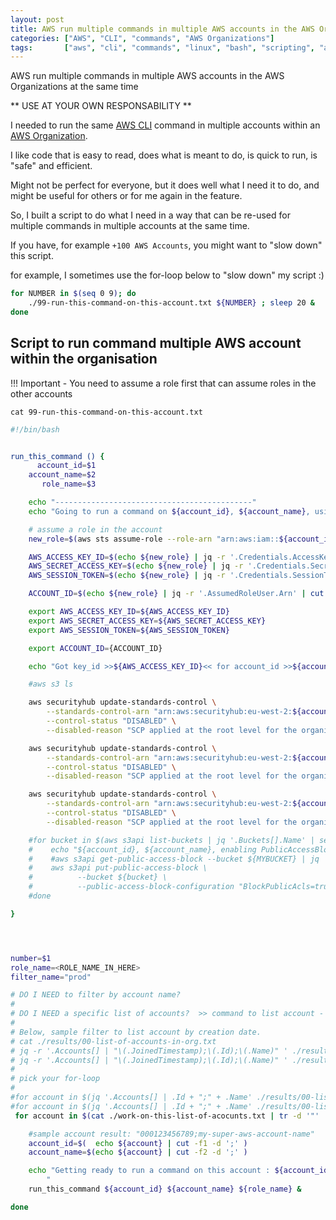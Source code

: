 ```yaml
---
layout: post
title: AWS run multiple commands in multiple AWS accounts in the AWS Organizations at the same time
categories: ["AWS", "CLI", "commands", "AWS Organizations"]
tags:       ["aws", "cli", "commands", "linux", "bash", "scripting", "aws organizations", "coding"]
---
```


AWS run multiple commands in multiple AWS accounts in the AWS Organizations at the same time

** USE AT YOUR OWN RESPONSABILITY **

I needed to run the same [AWS CLI](https://aws.amazon.com/cli/) command in multiple accounts within an [AWS Organization](https://aws.amazon.com/organizations/).

I like code that is easy to read, does what is meant to do, is quick to run, is "safe" and efficient.

Might not be perfect for everyone, but it does well what I need it to do, and might be useful for others or for me again in the feature.

So, I built a script to do what I need in a way that can be re-used for multiple commands in multiple accounts at the same time.

If you have, for example `+100 AWS Accounts`, you might want to "slow down" this script.

for example, I sometimes use the for-loop below to "slow down" my script :)


```bash
for NUMBER in $(seq 0 9); do
    ./99-run-this-command-on-this-account.txt ${NUMBER} ; sleep 20 &
done
```



## Script to run command multiple AWS account within the organisation

!!! Important - You need to assume a role first that can assume roles in the other accounts


`cat 99-run-this-command-on-this-account.txt`

```bash
#!/bin/bash


run_this_command () {
      account_id=$1
    account_name=$2
       role_name=$3

    echo "--------------------------------------------"
    echo "Going to run a command on ${account_id}, ${account_name}, using the role: ${role_name}"

    # assume a role in the account
    new_role=$(aws sts assume-role --role-arn "arn:aws:iam::${account_id}:role/${role_name}" --role-session-name ${account_id}-${role_name})

    AWS_ACCESS_KEY_ID=$(echo ${new_role} | jq -r '.Credentials.AccessKeyId' )
    AWS_SECRET_ACCESS_KEY=$(echo ${new_role} | jq -r '.Credentials.SecretAccessKey' )
    AWS_SESSION_TOKEN=$(echo ${new_role} | jq -r '.Credentials.SessionToken' )

    ACCOUNT_ID=$(echo ${new_role} | jq -r '.AssumedRoleUser.Arn' | cut -f 5 -d ':')

    export AWS_ACCESS_KEY_ID=${AWS_ACCESS_KEY_ID}
    export AWS_SECRET_ACCESS_KEY=${AWS_SECRET_ACCESS_KEY}
    export AWS_SESSION_TOKEN=${AWS_SESSION_TOKEN}

    export ACCOUNT_ID={ACCOUNT_ID}

    echo "Got key_id >>${AWS_ACCESS_KEY_ID}<< for account_id >>${account_id}, ${account_name}<< "

    #aws s3 ls

    aws securityhub update-standards-control \
        --standards-control-arn "arn:aws:securityhub:eu-west-2:${account_id}:control/cis-aws-foundations-benchmark/v/1.2.0/1.13" \
        --control-status "DISABLED" \
        --disabled-reason "SCP applied at the root level for the organisation will block any root actions."

    aws securityhub update-standards-control \
        --standards-control-arn "arn:aws:securityhub:eu-west-2:${account_id}:control/cis-aws-foundations-benchmark/v/1.2.0/1.14" \
        --control-status "DISABLED" \
        --disabled-reason "SCP applied at the root level for the organisation will block any root actions."

    aws securityhub update-standards-control \
        --standards-control-arn "arn:aws:securityhub:eu-west-2:${account_id}:control/aws-foundational-security-best-practices/v/1.0.0/IAM.6" \
        --control-status "DISABLED" \
        --disabled-reason "SCP applied at the root level for the organisation will block any root actions."

    #for bucket in $(aws s3api list-buckets | jq '.Buckets[].Name' | sed s/'"'//g) ; do
    #    echo "${account_id}, ${account_name}, enabling PublicAccessBlockConfiguration for bucket: ${bucket}" ;
    #    #aws s3api get-public-access-block --bucket ${MYBUCKET} | jq '.PublicAccessBlockConfiguration' ;
    #    aws s3api put-public-access-block \
    #          --bucket ${bucket} \
    #          --public-access-block-configuration "BlockPublicAcls=true,IgnorePublicAcls=true,BlockPublicPolicy=true,RestrictPublicBuckets=true"
    #done

}




number=$1
role_name=<ROLE_NAME_IN_HERE>
filter_name="prod"

# DO I NEED to filter by account name?
#
# DO I NEED a specific list of accounts?  >> command to list account - 'aws organizations list-accounts'
#
# Below, sample filter to list account by creation date.
# cat ./results/00-list-of-accounts-in-org.txt
# jq -r '.Accounts[] | "\(.JoinedTimestamp);\(.Id);\(.Name)" ' ./results/00-list-of-accounts-in-org.txt  | sort | grep '2022-03' | awk -F ';' '{print $2 ";" $3}'
# jq -r '.Accounts[] | "\(.JoinedTimestamp);\(.Id);\(.Name)" ' ./results/00-list-of-accounts-in-org.txt  | sort | grep '2022-03' | awk -F ';' '{print $2 ";" $3}' > work-on-this-list-of-accounts.txt
#
# pick your for-loop
#
#for account in $(jq '.Accounts[] | .Id + ";" + .Name' ./results/00-list-of-accounts-in-org.txt | tr -d '"' | sort | grep ^${number} | grep -v ${filter_name} ); do
#for account in $(jq '.Accounts[] | .Id + ";" + .Name' ./results/00-list-of-accounts-in-org.txt | tr -d '"' | sort | grep ^${number} ); do
 for account in $(cat ./work-on-this-list-of-acocunts.txt | tr -d '"' | sort | grep ^${number} ); do

    #sample account result: "000123456789;my-super-aws-account-name"
    account_id=$(  echo ${account} | cut -f1 -d ';' )
    account_name=$(echo ${account} | cut -f2 -d ';' )

    echo "Getting ready to run a command on this account : ${account_id}; ${account_name}
        "
    run_this_command ${account_id} ${account_name} ${role_name} &

done

```
